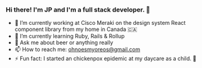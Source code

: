### Hi there! I'm JP and I'm a full stack developer. 👋

- 🔭 I’m currently working at Cisco Meraki on the design system React component library from my home in Canada 🇨🇦
- 🌱 I’m currently learning Ruby, Rails & Rollup
- 💬 Ask me about beer or anything really
- 📫 How to reach me: ohnoesmyoreos@gmail.com
- ⚡ Fun fact: I started an chickenpox epidemic at my daycare as a child. 🐔
